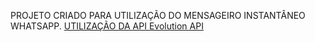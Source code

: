PROJETO CRIADO PARA UTILIZAÇÃO DO MENSAGEIRO INSTANTÂNEO WHATSAPP. <a href="https://github.com/EvolutionAPI/evolution-api" target="_blank">UTILIZAÇÃO DA API Evolution API </a>